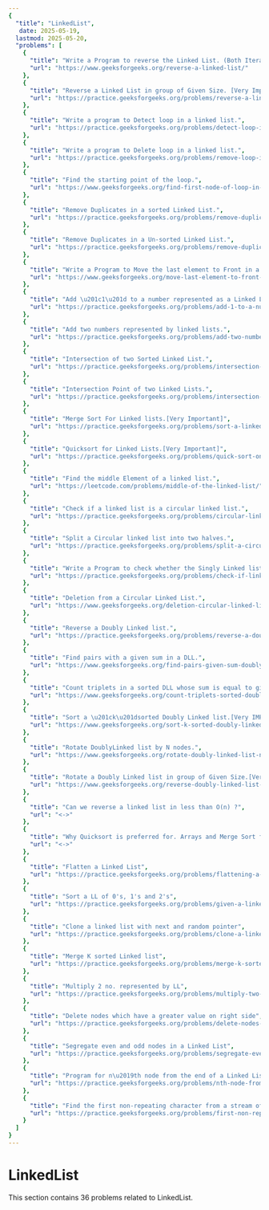 ```yaml
---
{
  "title": "LinkedList",
   date: 2025-05-19,
  lastmod: 2025-05-20,
  "problems": [
    {
      "title": "Write a Program to reverse the Linked List. (Both Iterative and recursive)",
      "url": "https://www.geeksforgeeks.org/reverse-a-linked-list/"
    },
    {
      "title": "Reverse a Linked List in group of Given Size. [Very Imp]",
      "url": "https://practice.geeksforgeeks.org/problems/reverse-a-linked-list-in-groups-of-given-size/1"
    },
    {
      "title": "Write a program to Detect loop in a linked list.",
      "url": "https://practice.geeksforgeeks.org/problems/detect-loop-in-linked-list/1"
    },
    {
      "title": "Write a program to Delete loop in a linked list.",
      "url": "https://practice.geeksforgeeks.org/problems/remove-loop-in-linked-list/1"
    },
    {
      "title": "Find the starting point of the loop.",
      "url": "https://www.geeksforgeeks.org/find-first-node-of-loop-in-a-linked-list/"
    },
    {
      "title": "Remove Duplicates in a sorted Linked List.",
      "url": "https://practice.geeksforgeeks.org/problems/remove-duplicate-element-from-sorted-linked-list/1"
    },
    {
      "title": "Remove Duplicates in a Un-sorted Linked List.",
      "url": "https://practice.geeksforgeeks.org/problems/remove-duplicates-from-an-unsorted-linked-list/1"
    },
    {
      "title": "Write a Program to Move the last element to Front in a Linked List.",
      "url": "https://www.geeksforgeeks.org/move-last-element-to-front-of-a-given-linked-list/"
    },
    {
      "title": "Add \u201c1\u201d to a number represented as a Linked List.",
      "url": "https://practice.geeksforgeeks.org/problems/add-1-to-a-number-represented-as-linked-list/1"
    },
    {
      "title": "Add two numbers represented by linked lists.",
      "url": "https://practice.geeksforgeeks.org/problems/add-two-numbers-represented-by-linked-lists/1"
    },
    {
      "title": "Intersection of two Sorted Linked List.",
      "url": "https://practice.geeksforgeeks.org/problems/intersection-of-two-sorted-linked-lists/1"
    },
    {
      "title": "Intersection Point of two Linked Lists.",
      "url": "https://practice.geeksforgeeks.org/problems/intersection-point-in-y-shapped-linked-lists/1"
    },
    {
      "title": "Merge Sort For Linked lists.[Very Important]",
      "url": "https://practice.geeksforgeeks.org/problems/sort-a-linked-list/1"
    },
    {
      "title": "Quicksort for Linked Lists.[Very Important]",
      "url": "https://practice.geeksforgeeks.org/problems/quick-sort-on-linked-list/1"
    },
    {
      "title": "Find the middle Element of a linked list.",
      "url": "https://leetcode.com/problems/middle-of-the-linked-list/"
    },
    {
      "title": "Check if a linked list is a circular linked list.",
      "url": "https://practice.geeksforgeeks.org/problems/circular-linked-list/1"
    },
    {
      "title": "Split a Circular linked list into two halves.",
      "url": "https://practice.geeksforgeeks.org/problems/split-a-circular-linked-list-into-two-halves/1"
    },
    {
      "title": "Write a Program to check whether the Singly Linked list is a palindrome or not.",
      "url": "https://practice.geeksforgeeks.org/problems/check-if-linked-list-is-pallindrome/1"
    },
    {
      "title": "Deletion from a Circular Linked List.",
      "url": "https://www.geeksforgeeks.org/deletion-circular-linked-list/"
    },
    {
      "title": "Reverse a Doubly Linked list.",
      "url": "https://practice.geeksforgeeks.org/problems/reverse-a-doubly-linked-list/1"
    },
    {
      "title": "Find pairs with a given sum in a DLL.",
      "url": "https://www.geeksforgeeks.org/find-pairs-given-sum-doubly-linked-list/"
    },
    {
      "title": "Count triplets in a sorted DLL whose sum is equal to given value \u201cX\u201d.",
      "url": "https://www.geeksforgeeks.org/count-triplets-sorted-doubly-linked-list-whose-sum-equal-given-value-x/"
    },
    {
      "title": "Sort a \u201ck\u201dsorted Doubly Linked list.[Very IMP]",
      "url": "https://www.geeksforgeeks.org/sort-k-sorted-doubly-linked-list/"
    },
    {
      "title": "Rotate DoublyLinked list by N nodes.",
      "url": "https://www.geeksforgeeks.org/rotate-doubly-linked-list-n-nodes/"
    },
    {
      "title": "Rotate a Doubly Linked list in group of Given Size.[Very IMP]",
      "url": "https://www.geeksforgeeks.org/reverse-doubly-linked-list-groups-given-size/"
    },
    {
      "title": "Can we reverse a linked list in less than O(n) ?",
      "url": "<->"
    },
    {
      "title": "Why Quicksort is preferred for. Arrays and Merge Sort for LinkedLists ?",
      "url": "<->"
    },
    {
      "title": "Flatten a Linked List",
      "url": "https://practice.geeksforgeeks.org/problems/flattening-a-linked-list/1"
    },
    {
      "title": "Sort a LL of 0's, 1's and 2's",
      "url": "https://practice.geeksforgeeks.org/problems/given-a-linked-list-of-0s-1s-and-2s-sort-it/1"
    },
    {
      "title": "Clone a linked list with next and random pointer",
      "url": "https://practice.geeksforgeeks.org/problems/clone-a-linked-list-with-next-and-random-pointer/1"
    },
    {
      "title": "Merge K sorted Linked list",
      "url": "https://practice.geeksforgeeks.org/problems/merge-k-sorted-linked-lists/1"
    },
    {
      "title": "Multiply 2 no. represented by LL",
      "url": "https://practice.geeksforgeeks.org/problems/multiply-two-linked-lists/1"
    },
    {
      "title": "Delete nodes which have a greater value on right side",
      "url": "https://practice.geeksforgeeks.org/problems/delete-nodes-having-greater-value-on-right/1"
    },
    {
      "title": "Segregate even and odd nodes in a Linked List",
      "url": "https://practice.geeksforgeeks.org/problems/segregate-even-and-odd-nodes-in-a-linked-list/0"
    },
    {
      "title": "Program for n\u2019th node from the end of a Linked List",
      "url": "https://practice.geeksforgeeks.org/problems/nth-node-from-end-of-linked-list/1"
    },
    {
      "title": "Find the first non-repeating character from a stream of characters",
      "url": "https://practice.geeksforgeeks.org/problems/first-non-repeating-character-in-a-stream/0"
    }
  ]
}
---
```

# LinkedList

This section contains 36 problems related to LinkedList.
